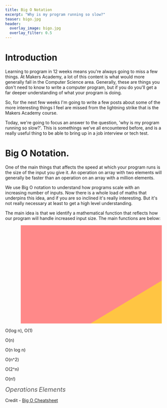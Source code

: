 ```yaml
---
title: Big O Notation
excerpt: "Why is my program running so slow?"
teaser: bigo.jpg
header:
  overlay_image: bigo.jpg
  overlay_filter: 0.5
---
```


# Introduction

Learning to program in 12 weeks means you're always going to miss a few things. At Makers Academy, a lot of this content is what would more generally fall in the Computer Science area. Generally, these are things you don't need to know to write a computer program, but if you do you'll get a far deeper understanding of what your program is doing.

So, for the next few weeks I'm going to write a few posts about some of the more interesting things I feel are missed from the lightning strike that is the Makers Academy course.

Today, we're going to focus an answer to the question, 'why is my program running so slow?'. This is somethings we've all encountered before, and is a really useful thing to be able to bring up in a job interview or tech test.

# Big O Notation.

One of the main things that affects the speed at which your program runs is the size of the input you give it. An operation on array with two elements will generally be faster than an operation on an array with a million elements.

We use Big O notation to understand how programs scale with an increasing number of inputs. Now there is a whole load of maths that underpins this idea, and if you are so inclined it's really interesting. But it's not really necessary at least to get a high level understanding.

The main idea is that we identify a mathematical function that reflects how our program will handle increased input size. The main functions are below:

<svg id="chart" width="800" height="500" xmlns="http://www.w3.org/2000/svg">
  <!-- horrible region -->
  <path d="M50 450 L 50 0 L 800 0 L 800 450 Z" fill="#ff8989"></path>
  <!-- bad region -->
  <path d="M50 450 L 800 0 L 800 450 Z" fill="#FFC543"></path>
  <!-- fair region -->
  <path d="M50 450 L 800 450 L 800 330 Z" fill="yellow"></path>
  <!-- good region -->
  <path d="M50 450 L 800 450 L 800 410 Z" fill="#C8EA00"></path>
  <!-- excellent region -->
  <path d="M50 450 L 800 450 L 800 440 Z" fill="#53d000"></path>

  <!-- axes -->
  <path d="M50 0 L 50 450 L 800 450" fill="transparent" stroke="black" stroke-width="2"></path>

  <path d="M50 448 L 800 448" fill="transparent" stroke="black" stroke-width="2"></path>
  <text x="700" y="438" fill="black">O(log n), O(1)</text>

  <path d="M50 450 L 800 400" fill="transparent" stroke="black" stroke-width="2"></path>
  <text x="760" y="390" fill="black">O(n)</text>

  <path d="M50 450 Q 400 350, 800 150" fill="transparent" stroke="black" stroke-width="2"></path>
  <text x="630" y="190" fill="black">O(n log n)</text>

  <path d="M50 450 Q 180 380, 250 0" fill="transparent" stroke="black" stroke-width="2"></path>
  <text x="260" y="30" fill="black">O(n^2)</text>

  <path d="M50 450 C 100 430, 120 350, 120 0" fill="transparent" stroke="black" stroke-width="2"></path>
  <text x="125" y="20" fill="black">O(2^n)</text>

  <path d="M50 450 C 80 450, 80 350, 80 0" fill="transparent" stroke="black" stroke-width="2"></path>
  <text x="80" y="20" fill="black">O(n!)</text>

  <text x="0" y="0" transform="translate(30 230) rotate(-90)" style="dominant-baseline: middle; text-anchor: middle; font-size:20px; color: #555; font-size:20px; color: #555; font-style: italic;" fill="black">Operations</text>
  <text x="0" y="0" transform="translate(420 470)" style="dominant-baseline: middle; text-anchor: middle; font-size:20px; color: #555; font-style: italic;" fill="black">Elements</text>
</svg>

Credit - [Big O Cheatsheet](bigocheatsheet.com) 
